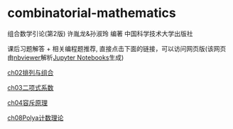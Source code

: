 # combinatorial-mathematics

组合数学引论(第2版) 许胤龙&孙淑玲 编著 中国科学技术大学出版社

课后习题解答 + 相关编程题推荐, 直接点击下面的链接，可以访问网页版(该网页由[nbviewer](https://nbviewer.jupyter.org/)解析[Jupyter Notebooks](https://jupyter.org/)生成)

[ch02排列与组合](https://nbviewer.jupyter.org/github/liuzengh/combinatorial-mathematics/blob/master/ch02%E6%8E%92%E5%88%97%E4%B8%8E%E7%BB%84%E5%90%88.ipynb)

[ch03二项式系数](https://nbviewer.jupyter.org/github/liuzengh/combinatorial-mathematics/blob/master/ch03%E4%BA%8C%E9%A1%B9%E5%BC%8F%E7%B3%BB%E6%95%B0.ipynb)

[ch04容斥原理](https://nbviewer.jupyter.org/github/liuzengh/combinatorial-mathematics/blob/master/ch04容斥原理.ipynb)

[ch08Polya计数理论](https://nbviewer.jupyter.org/github/liuzengh/combinatorial-mathematics/blob/master/ch08Polya计数理论.ipynb)
